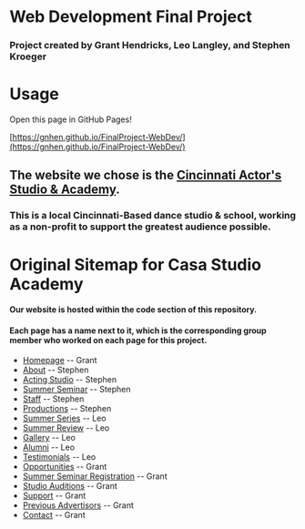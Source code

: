 # Web Development Final Project
### Project created by Grant Hendricks, Leo Langley, and Stephen Kroeger

# Usage
Open this page in GitHub Pages!

[https://gnhen.github.io/FinalProject-WebDev/](https://gnhen.github.io/FinalProject-WebDev/)


## The website we chose is the <a href="https://www.casastudioacademy.com/">Cincinnati Actor's Studio & Academy</a>.
### This is a local Cincinnati-Based dance studio & school, working as a non-profit to support the greatest audience possible.

# Original Sitemap for Casa Studio Academy 
#### Our website is hosted within the code section of this repository.


#### Each page has a name next to it, which is the corresponding group member who worked on each page for this project.
- [Homepage](https://www.casastudioacademy.com/) -- Grant 
- [About](https://www.casastudioacademy.com/about) -- Stephen 
- [Acting Studio](https://www.casastudioacademy.com/acting-studio) -- Stephen
- [Summer Seminar](https://www.casastudioacademy.com/summer-seminar) -- Stephen 
- [Staff](https://www.casastudioacademy.com/staff) -- Stephen 
- [Productions](https://www.casastudioacademy.com/productions) -- Stephen 
- [Summer Series](https://www.casastudioacademy.com/summer-series) -- Leo 
- [Summer Review](https://www.casastudioacademy.com/past-productions) -- Leo 
- [Gallery](https://www.casastudioacademy.com/gallery) -- Leo 
- [Alumni](https://www.casastudioacademy.com/alumni) -- Leo 
- [Testimonials](https://www.casastudioacademy.com/testimonials) -- Leo 
- [Opportunities](https://www.casastudioacademy.com/opportunities) -- Grant 
- [Summer Seminar Registration](https://www.casastudioacademy.com/summer-seminar-registration) -- Grant 
- [Studio Auditions](https://www.casastudioacademy.com/studio-auditions) -- Grant 
- [Support](https://www.casastudioacademy.com/support) -- Grant 
- [Previous Advertisors](https://www.casastudioacademy.com/previous-advertisors) -- Grant 
- [Contact](https://www.casastudioacademy.com/contact) -- Grant
